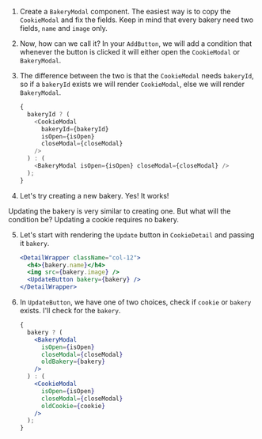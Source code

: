1. Create a `BakeryModal` component. The easiest way is to copy the `CookieModal` and fix the fields. Keep in mind that every bakery need two fields, `name` and `image` only.

2. Now, how can we call it? In your `AddButton`, we will add a condition that whenever the button is clicked it will either open the `CookieModal` or `BakeryModal`.

3. The difference between the two is that the `CookieModal` needs `bakeryId`, so if a `bakeryId` exists we will render `CookieModal`, else we will render `BakeryModal`.

   ```javascript
   {
     bakeryId ? (
       <CookieModal
         bakeryId={bakeryId}
         isOpen={isOpen}
         closeModal={closeModal}
       />
     ) : (
       <BakeryModal isOpen={isOpen} closeModal={closeModal} />
     );
   }
   ```

4. Let's try creating a new bakery. Yes! It works!

Updating the bakery is very similar to creating one. But what will the condition be? Updating a cookie requires no bakery.

5. Let's start with rendering the `Update` button in `CookieDetail` and passing it `bakery`.

   ```jsx
   <DetailWrapper className="col-12">
     <h4>{bakery.name}</h4>
     <img src={bakery.image} />
     <UpdateButton bakery={bakery} />
   </DetailWrapper>
   ```

6. In `UpdateButton`, we have one of two choices, check if `cookie` or `bakery` exists. I'll check for the `bakery`.

   ```jsx
   {
     bakery ? (
       <BakeryModal
         isOpen={isOpen}
         closeModal={closeModal}
         oldBakery={bakery}
       />
     ) : (
       <CookieModal
         isOpen={isOpen}
         closeModal={closeModal}
         oldCookie={cookie}
       />
     );
   }
   ```
